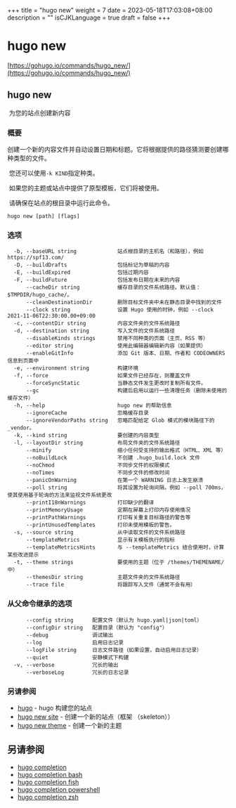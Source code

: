 +++
title = "hugo new"
weight = 7
date = 2023-05-18T17:03:08+08:00
description = ""
isCJKLanguage = true
draft = false
+++

# hugo new

[https://gohugo.io/commands/hugo_new/](https://gohugo.io/commands/hugo_new/)

## hugo new 

​	为您的站点创建新内容

### 概要

​	创建一个新的内容文件并自动设置日期和标题。它将根据提供的路径猜测要创建哪种类型的文件。  

​	您还可以使用`-k KIND`指定种类。  

​	如果您的主题或站点中提供了原型模板，它们将被使用。  

​	请确保在站点的根目录中运行此命令。

```
hugo new [path] [flags]
```

### 选项 

```
  -b, --baseURL string             站点根目录的主机名（和路径），例如 https://spf13.com/
  -D, --buildDrafts                包括标记为草稿的内容
  -E, --buildExpired               包括过期内容
  -F, --buildFuture                包括发布日期在未来的内容
      --cacheDir string            缓存目录的文件系统路径。默认值：$TMPDIR/hugo_cache/。
      --cleanDestinationDir        删除目标文件夹中未在静态目录中找到的文件
      --clock string               设置 Hugo 使用的时钟，例如 --clock 2021-11-06T22:30:00.00+09:00
  -c, --contentDir string          内容文件夹的文件系统路径
  -d, --destination string         写入文件的文件系统路径
      --disableKinds strings       禁用不同种类的页面（主页、RSS 等）
      --editor string              使用此编辑器编辑新内容（如果提供）
      --enableGitInfo              添加 Git 版本、日期、作者和 CODEOWNERS 信息到页面中
  -e, --environment string         构建环境
  -f, --force                      如果文件已经存在，则覆盖文件
      --forceSyncStatic            当静态文件发生更改时复制所有文件。
      --gc                         构建后启用以运行一些清理任务（删除未使用的缓存文件）
  -h, --help                       hugo new 的帮助信息
      --ignoreCache                忽略缓存目录
      --ignoreVendorPaths string   忽略匹配给定 Glob 模式的模块路径下的 _vendor。
  -k, --kind string                要创建的内容类型
  -l, --layoutDir string           布局文件夹的文件系统路径
      --minify                     缩小任何受支持的输出格式（HTML、XML 等）
      --noBuildLock                不创建 .hugo_build.lock 文件
      --noChmod                    不同步文件的权限模式
      --noTimes                    不同步文件的修改时间
      --panicOnWarning             在第一个 WARNING 日志上发生崩溃
      --poll string                将其设置为轮询间隔，例如 --poll 700ms，使其使用基于轮询的方法来监视文件系统更改
      --printI18nWarnings          打印缺少的翻译
      --printMemoryUsage           定期在屏幕上打印内存使用情况
      --printPathWarnings          打印有关重复目标路径的警告等
      --printUnusedTemplates       打印未使用模板的警告。
  -s, --source string              从中读取文件的文件系统路径
      --templateMetrics            显示有关模板执行的指标
      --templateMetricsHints       与 --templateMetrics 结合使用时，计算某些改进提示
  -t, --theme strings              要使用的主题（位于 /themes/THEMENAME/ 中）
      --themesDir string           主题文件夹的文件系统路径
      --trace file                 将跟踪写入文件（通常不会有用）
```

### 从父命令继承的选项

```
      --config string      配置文件（默认为 hugo.yaml|json|toml）
      --configDir string   配置目录（默认为 "config"）
      --debug              调试输出
      --log                启用日志记录
      --logFile string     日志文件路径（如果设置，自动启用日志记录）
      --quiet              安静模式下构建
  -v, --verbose            冗长的输出
      --verboseLog         冗长的日志记录
```

### 另请参阅 

- [hugo](https://gohugo.io/commands/hugo/) - hugo 构建您的站点
- [hugo new site](https://gohugo.io/commands/hugo_new_site/) -  创建一个新的站点（框架 （skeleton））
- [hugo new theme](https://gohugo.io/commands/hugo_new_theme/) - 创建一个新的主题

## 另请参阅

- [hugo completion](https://gohugo.io/commands/hugo_completion/)
- [hugo completion bash](https://gohugo.io/commands/hugo_completion_bash/)
- [hugo completion fish](https://gohugo.io/commands/hugo_completion_fish/)
- [hugo completion powershell](https://gohugo.io/commands/hugo_completion_powershell/)
- [hugo completion zsh](https://gohugo.io/commands/hugo_completion_zsh/)
